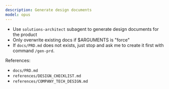 ```yaml
---
description: Generate design documents
model: opus
---
```


- Use `solutions-architect` subagent to generate design documents for the product
- Only overwrite existing docs if $ARGUMENTS is "force"
- If `docs/PRD.md` does not exists, just stop and ask me to create it first with command `/gen-prd`.

References:
- `docs/PRD.md`
- `references/DESIGN_CHECKLIST.md`
- `references/COMPANY_TECH_DESIGN.md`
